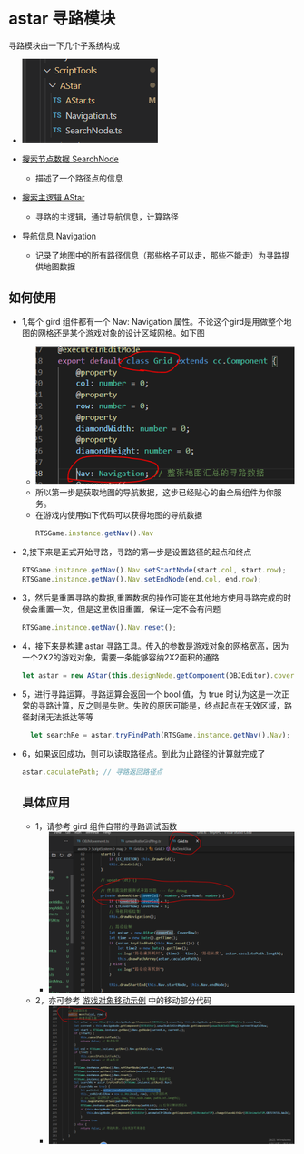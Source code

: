 # astar 寻路模块

寻路模块由一下几个子系统构成
- ![代码](img/code.PNG)
  
- [搜索节点数据 SearchNode](./SearchNode.md)
  - 描述了一个路径点的信息
- [搜索主逻辑 AStar](./AStar.md)
  - 寻路的主逻辑，通过导航信息，计算路径
- [导航信息 Navigation](./Navigation.md)
  - 记录了地图中的所有路径信息（那些格子可以走，那些不能走）为寻路提供地图数据

## 如何使用

- 1,每个 gird 组件都有一个 Nav: Navigation 属性。不论这个gird是用做整个地图的网格还是某个游戏对象的设计区域网格。如下图
  - ![截图](img/demo1.PNG)
  - 所以第一步是获取地图的导航数据，这步已经贴心的由全局组件为你服务。
  - 在游戏内使用如下代码可以获得地图的导航数据
    ```ts
    RTSGame.instance.getNav().Nav
    ```
- 2,接下来是正式开始寻路，寻路的第一步是设置路径的起点和终点
    ```ts
    RTSGame.instance.getNav().Nav.setStartNode(start.col, start.row);
    RTSGame.instance.getNav().Nav.setEndNode(end.col, end.row);
    ```
- 3，然后是重置寻路的数据,重置数据的操作可能在其他地方使用寻路完成的时候会重置一次，但是这里依旧重置，保证一定不会有问题
    ```ts
    RTSGame.instance.getNav().Nav.reset();
    ```
- 4，接下来是构建 astar 寻路工具。传入的参数是游戏对象的网格宽高，因为一个2X2的游戏对象，需要一条能够容纳2X2面积的通路
  ```ts
  let astar = new AStar(this.designNode.getComponent(OBJEditor).coverCol, this.designNode.getComponent(OBJEditor).coverRow);
  ```
- 5，进行寻路运算。寻路运算会返回一个 bool 值，为 true 时认为这是一次正常的寻路计算，反之则是失败。失败的原因可能是，终点起点在无效区域，路径封闭无法抵达等等
  ```ts
    let searchRe = astar.tryFindPath(RTSGame.instance.getNav().Nav);
  ```
- 6，如果返回成功，则可以读取路径点。到此为止路径的计算就完成了
  ```ts
  astar.caculatePath; // 寻路返回路径点
  ```

  ## 具体应用

  - 1，请参考 gird 组件自带的寻路调试函数
    - ![截图](img/demo2.PNG)
  - 2，亦可参考 [游戏对象移动示例](../obj/OBJMovement.md) 中的移动部分代码
    - ![截图](img/demo3.PNG)
